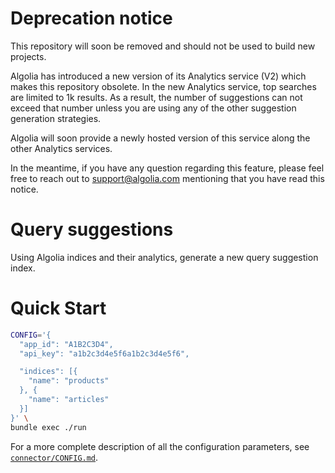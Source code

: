 # Deprecation notice

This repository will soon be removed and should not be used to build new projects.

Algolia has introduced a new version of its Analytics service (V2) which makes this repository obsolete.
In the new Analytics service, top searches are limited to 1k results.
As a result, the number of suggestions can not exceed that number unless you are using any of the other suggestion generation strategies.

Algolia will soon provide a newly hosted version of this service along the other Analytics services.

In the meantime, if you have any question regarding this feature, please feel free to reach out to support@algolia.com mentioning that you have read this notice.

# Query suggestions

Using Algolia indices and their analytics, generate a new query suggestion index.

# Quick Start

```bash
CONFIG='{
  "app_id": "A1B2C3D4",
  "api_key": "a1b2c3d4e5f6a1b2c3d4e5f6",

  "indices": [{
    "name": "products"
  }, {
    "name": "articles"
  }]
}' \
bundle exec ./run
```

For a more complete description of all the configuration parameters, see [`connector/CONFIG.md`](./connector/CONFIG.md).
